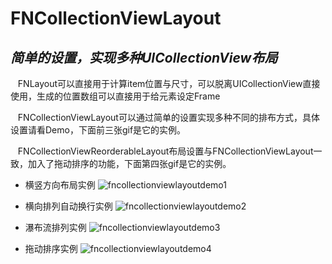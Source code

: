 # FNCollectionViewLayout
*简单的设置，实现多种UICollectionView布局*
---------------------------------------------

    FNLayout可以直接用于计算item位置与尺寸，可以脱离UICollectionView直接使用，生成的位置数组可以直接用于给元素设定Frame
    
    FNCollectionViewLayout可以通过简单的设置实现多种不同的排布方式，具体设置请看Demo，下面前三张gif是它的实例。
    
    FNCollectionViewReorderableLayout布局设置与FNCollectionViewLayout一致，加入了拖动排序的功能，下面第四张gif是它的实例。

- 横竖方向布局实例
![fncollectionviewlayoutdemo1](https://user-images.githubusercontent.com/14304699/29164946-c4edf44e-7df3-11e7-95ea-c641b1df357d.gif)

- 横向排列自动换行实例
![fncollectionviewlayoutdemo2](https://user-images.githubusercontent.com/14304699/29165118-4c53353e-7df4-11e7-9842-2af953eca6e4.gif)

- 瀑布流排列实例
![fncollectionviewlayoutdemo3](https://user-images.githubusercontent.com/14304699/29165160-706280ec-7df4-11e7-851e-de90418745c3.gif)

- 拖动排序实例
![fncollectionviewlayoutdemo4](https://user-images.githubusercontent.com/14304699/29165030-f7815ffe-7df3-11e7-9002-9b9fd4c4b6da.gif)
